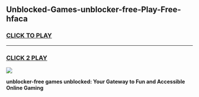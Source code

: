 
## Unblocked-Games-unblocker-free-Play-Free-hfaca
<h3>
<a href="https://premium76.site?title=unblocker-free&ref=18A1">CLICK TO PLAY</a></h3>
<hr>

<h3>
<a href="https://premium76.site?title=unblocker-free&ref=18A1">CLICK 2 PLAY</a>
  
</h3>

<a href="https://premium76.site?title=unblocker-free&ref=18A1"><img src="https://clearcache.store/games.png"></a>


**unblocker-free games unblocked: Your Gateway to Fun and Accessible Online Gaming**
